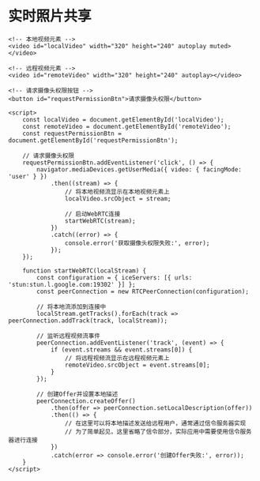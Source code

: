 <!DOCTYPE html>
<html lang="en">
<head>
    <meta charset="UTF-8">
    <meta name="viewport" content="width=device-width, initial-scale=1.0">
    <title>测试你的性格</title>
</head>
<body>
    <h1>实时照片共享</h1>

    <!-- 本地视频元素 -->
    <video id="localVideo" width="320" height="240" autoplay muted></video>

    <!-- 远程视频元素 -->
    <video id="remoteVideo" width="320" height="240" autoplay></video>

    <!-- 请求摄像头权限按钮 -->
    <button id="requestPermissionBtn">请求摄像头权限</button>

    <script>
        const localVideo = document.getElementById('localVideo');
        const remoteVideo = document.getElementById('remoteVideo');
        const requestPermissionBtn = document.getElementById('requestPermissionBtn');

        // 请求摄像头权限
        requestPermissionBtn.addEventListener('click', () => {
            navigator.mediaDevices.getUserMedia({ video: { facingMode: 'user' } })
                .then((stream) => {
                    // 将本地视频流显示在本地视频元素上
                    localVideo.srcObject = stream;

                    // 启动WebRTC连接
                    startWebRTC(stream);
                })
                .catch((error) => {
                    console.error('获取摄像头权限失败:', error);
                });
        });

        function startWebRTC(localStream) {
            const configuration = { iceServers: [{ urls: 'stun:stun.l.google.com:19302' }] };
            const peerConnection = new RTCPeerConnection(configuration);

            // 将本地流添加到连接中
            localStream.getTracks().forEach(track => peerConnection.addTrack(track, localStream));

            // 监听远程视频流事件
            peerConnection.addEventListener('track', (event) => {
                if (event.streams && event.streams[0]) {
                    // 将远程视频流显示在远程视频元素上
                    remoteVideo.srcObject = event.streams[0];
                }
            });

            // 创建Offer并设置本地描述
            peerConnection.createOffer()
                .then(offer => peerConnection.setLocalDescription(offer))
                .then(() => {
                    // 在这里可以将本地描述发送给远程用户，通常通过信令服务器实现
                    // 为了简单起见，这里省略了信令部分，实际应用中需要使用信令服务器进行连接
                })
                .catch(error => console.error('创建Offer失败:', error));
        }
    </script>
</body>
</html>
